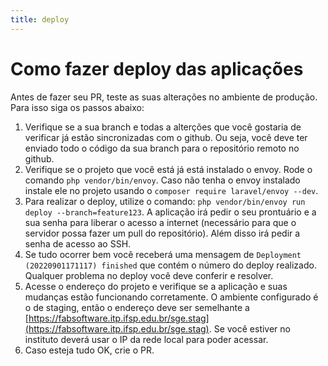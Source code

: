 ```yaml
---
title: deploy
---
```

# Como fazer deploy das aplicações

Antes de fazer seu PR, teste as suas alterações no ambiente de produção. Para isso siga os passos abaixo:

1. Verifique se a sua branch e todas a alterções que você gostaria de verificar já estão sincronizadas com o github. Ou seja, você deve ter enviado todo o código da sua branch para o repositório remoto no github.
1. Verifique se o projeto que você está já está instalado o envoy. Rode o comando `php vendor/bin/envoy`. Caso não tenha o envoy instalado instale ele no projeto usando o `composer require laravel/envoy --dev`.
1. Para realizar o deploy, utilize o comando: `php vendor/bin/envoy run deploy --branch=feature123`. A aplicação irá pedir o seu prontuário e a sua senha para liberar o acesso a internet (necessário para que o servidor possa fazer um pull do repositório). Além disso irá pedir a senha de acesso ao SSH.
1. Se tudo ocorrer bem você receberá uma mensagem de `Deployment (20220901171117) finished` que contém o número do deploy realizado. Qualquer problema no deploy você deve conferir e resolver.
1. Acesse o endereço do projeto e verifique se a aplicação e suas mudanças estão funcionando corretamente. O ambiente configurado é o de staging, então o endereço deve ser semelhante a [https://fabsoftware.itp.ifsp.edu.br/sge.stag](https://fabsoftware.itp.ifsp.edu.br/sge.stag). Se você estiver no instituto deverá usar o IP da rede local para poder acessar.
1. Caso esteja tudo OK, crie o PR.
